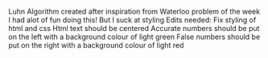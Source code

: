 Luhn Algorithm created after inspiration from Waterloo problem of the week
I had alot of fun doing this! But I suck at styling 
Edits needed: 
    Fix styling of html and css
        Html text should be centered
        Accurate numbers should be put on the left with a background colour of light green
        False numbers should be put on the right with a background colour of light red
    